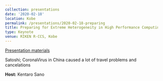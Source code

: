 ```yaml
---
collection: presentations
date: '2020-02-18'
location: Kobe
permalink: /presentations/2020-02-18-preparing
title: Preparing for Extreme Heterogeneity in High Performance Computing
type: Keynote
venue: RIKEN R-CCS, Kobe
---
```


[Presentation materials](https://www.r-ccs.riken.jp/R-CCS-Symposium/2020/)

Satoshi; CoronaVirus in China caused a lot of travel problems and cancelations


**Host:** Kentaro Sano